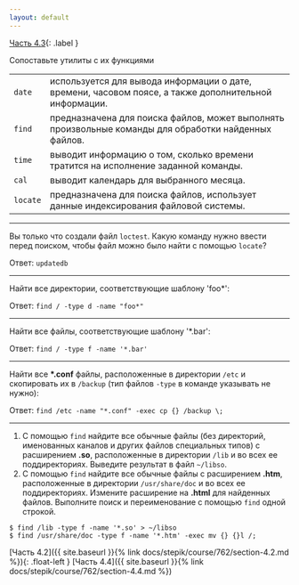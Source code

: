 ```yaml
---
layout: default
---
```


<span>[Часть 4.3](){: .label }</span>

Сопоставьте утилиты с их функциями

|||
|:---------|:------------------------------------------------------------------------------------------------------|
| `date`   | используется для вывода информации о дате, времени, часовом поясе, а также дополнительной информации. |
| `find`   | предназначена для поиска файлов, может выполнять произвольные команды для обработки найденных файлов. |
| `time`   | выводит информацию о том, сколько времени тратится на исполнение заданной команды.                    |
| `cal`    | выводит календарь для выбранного месяца.                                                              |
| `locate` | предназначена для поиска файлов, использует данные индексирования файловой системы.                   |

---

Вы только что создали файл `loctest`. Какую команду нужно ввести перед поиском,
чтобы файл можно было найти с помощью `locate`?

Ответ: `updatedb`

---

Найти все директории, соответствующие шаблону 'foo*':

Ответ: `find / -type d -name "foo*"`

---

Найти все файлы, соответствующие шаблону '*.bar':

Ответ: `find / -type f -name '*.bar'`

---

Найти все **\*.conf** файлы, расположенные в директории `/etc` и скопировать их
в `/backup` (тип файлов `-type` в команде указывать не нужно):

Ответ: `find /etc -name "*.conf" -exec cp {} /backup \;`

---

1. С помощью `find` найдите все обычные файлы (без директорий, именованных
   каналов и других файлов специальных типов) с расширением **.so**,
   расположенные в директории `/lib` и во всех ее поддиректориях. Выведите
   результат в файл `~/libso`.
2. С помощью `find` найдите все обычные файлы с расширением **.htm**, 
   расположенные в директории `/usr/share/doc` и во всех ее поддиректориях.
   Измените расширение на **.html** для найденных файлов. Выполните поиск и
   переименование с помощью `find` одной строкой.

```shell
$ find /lib -type f -name '*.so' > ~/libso
$ find /usr/share/doc -type f -name '*.htm' -exec mv {} {}l /;
```

<span class="d-block text-right">
  [Часть 4.2]({{ site.baseurl }}{% link docs/stepik/course/762/section-4.2.md %}){: .float-left }
  [Часть 4.4]({{ site.baseurl }}{% link docs/stepik/course/762/section-4.4.md %})
</span>
